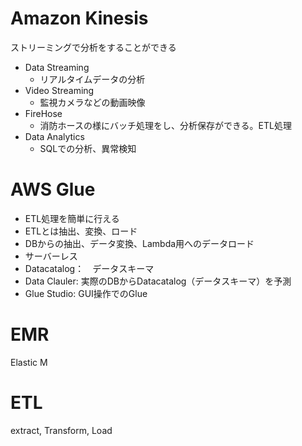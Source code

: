 # Amazon Kinesis
ストリーミングで分析をすることができる
- Data Streaming
  - リアルタイムデータの分析
- Video Streaming
  - 監視カメラなどの動画映像
- FireHose
  - 消防ホースの様にバッチ処理をし、分析保存ができる。ETL処理
- Data Analytics
  - SQLでの分析、異常検知

# AWS Glue
- ETL処理を簡単に行える
- ETLとは抽出、変換、ロード
- DBからの抽出、データ変換、Lambda用へのデータロード
- サーバーレス
- Datacatalog：　データスキーマ
- Data Clauler: 実際のDBからDatacatalog（データスキーマ）を予測
- Glue Studio: GUI操作でのGlue
  
# EMR
Elastic M

# ETL
extract, Transform, Load